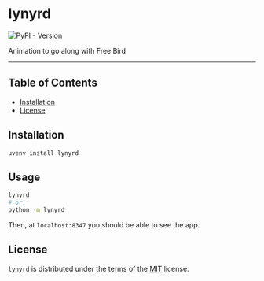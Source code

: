 # lynyrd


[![PyPI - Version](https://img.shields.io/pypi/v/lynyrd.svg)](https://pypi.org/project/lynyrd)


Animation to go along with Free Bird

-----

## Table of Contents

- [Installation](#installation)
- [License](#license)

## Installation

```console
uvenv install lynyrd
```

## Usage
```bash
lynyrd
# or,
python -m lynyrd
```

Then, at `localhost:8347` you should be able to see the app.

## License

`lynyrd` is distributed under the terms of the [MIT](https://spdx.org/licenses/MIT.html) license.
